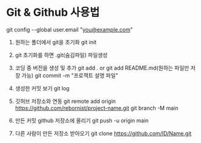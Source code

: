 # Git & Github 사용법

git config --global user.email "you@example.com"

1. 원하는 폴더에서 git을 초기화
    git init

2. git 초기화를 하면 .git(숨김파일) 파일생성

3. 코딩 중 버전을 생성 및 추가
    git add . or git add README.md(원하는 파일만 저장 가능)
    git commit -m "프로잭트 설명 파일"

4. 생성한 커밋 보기 git log

5. 깃허브 저장소와 연동 
    git remote add origin https://github.com/rebornist/project-name.git
    git branch -M main

6. 만든 커밋 github 저장소에 올리기
    git push -u origin main

7. 다른 사람이 만든 저장소 받아오기
    git clone https://github.com/ID/Name.git